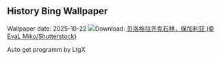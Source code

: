 ## History Bing Wallpaper
Wallpaper date: 2025-10-22
![](https://www.bing.com/th?id=OHR.BulgariaRocks_ZH-CN0234903972_UHD.jpg&w=1000)Download: [贝洛格拉齐克石林，保加利亚 (© EvaL Miko/Shutterstock)](https://www.bing.com/th?id=OHR.BulgariaRocks_ZH-CN0234903972_UHD.jpg)

Auto get programm by LtgX

